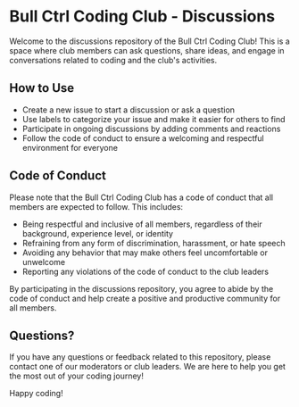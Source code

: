 
 # Bull Ctrl Coding Club - Discussions

Welcome to the discussions repository of the Bull Ctrl Coding Club! This is a space where club members can ask questions, share ideas, and engage in conversations related to coding and the club's activities.

## How to Use

- Create a new issue to start a discussion or ask a question
- Use labels to categorize your issue and make it easier for others to find
- Participate in ongoing discussions by adding comments and reactions
- Follow the code of conduct to ensure a welcoming and respectful environment for everyone

## Code of Conduct

Please note that the Bull Ctrl Coding Club has a code of conduct that all members are expected to follow. This includes:

- Being respectful and inclusive of all members, regardless of their background, experience level, or identity
- Refraining from any form of discrimination, harassment, or hate speech
- Avoiding any behavior that may make others feel uncomfortable or unwelcome
- Reporting any violations of the code of conduct to the club leaders

By participating in the discussions repository, you agree to abide by the code of conduct and help create a positive and productive community for all members.

## Questions?

If you have any questions or feedback related to this repository, please contact one of our moderators or club leaders. We are here to help you get the most out of your coding journey!

Happy coding!